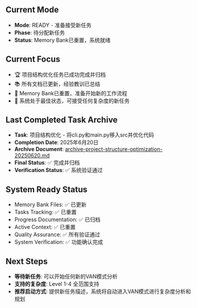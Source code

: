 ## Current Mode
- **Mode**: READY - 准备接受新任务
- **Phase**: 待分配新任务
- **Status**: Memory Bank已重置，系统就绪

## Current Focus
- 🏆 项目结构优化任务已成功完成并归档
- 📚 所有文档已更新，经验教训已总结
- 🔄 Memory Bank已重置，准备开始新的工作流程
- 🚀 系统处于最佳状态，可接受任何复杂度的新任务

## Last Completed Task Archive
- **Task**: 项目结构优化 - 将cli.py和main.py移入src并优化代码
- **Completion Date**: 2025年6月20日
- **Archive Document**: [archive-project-structure-optimization-20250620.md](archive/archive-project-structure-optimization-20250620.md)
- **Final Status**: ✅ 完成并归档
- **Verification Status**: ✅ 系统验证通过

## System Ready Status
- Memory Bank Files: ✅ 已更新
- Tasks Tracking: ✅ 已重置
- Progress Documentation: ✅ 已归档
- Active Context: ✅ 已重置
- Quality Assurance: ✅ 所有验证通过
- System Verification: ✅ 功能确认完成

## Next Steps
- **等待新任务**: 可以开始任何新的VAN模式分析
- **支持的复杂度**: Level 1-4 全范围支持
- **推荐启动方式**: 提供新任务描述，系统将自动进入VAN模式进行复杂度分析和规划
